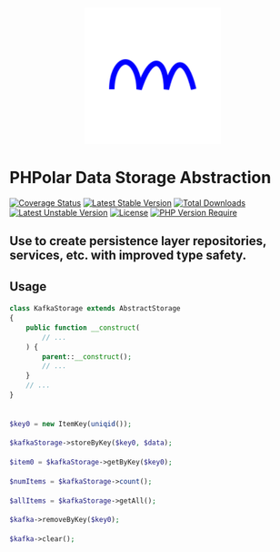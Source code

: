 <p align="center">
    <img width="240" src="./phpolar.svg" />
</p>

# PHPolar Data Storage Abstraction
[![Coverage Status](https://coveralls.io/repos/github/phpolar/phpolar-storage/badge.svg)](https://coveralls.io/github/phpolar/phpolar-storage) [![Latest Stable Version](http://poser.pugx.org/phpolar/phpolar-storage/v)](https://packagist.org/packages/phpolar/phpolar-storage) [![Total Downloads](http://poser.pugx.org/phpolar/phpolar-storage/downloads)](https://packagist.org/packages/phpolar/phpolar-storage) [![Latest Unstable Version](http://poser.pugx.org/phpolar/phpolar-storage/v/unstable)](https://packagist.org/packages/phpolar/phpolar-storage) [![License](http://poser.pugx.org/phpolar/phpolar-storage/license)](https://packagist.org/packages/phpolar/phpolar-storage) [![PHP Version Require](http://poser.pugx.org/phpolar/phpolar-storage/require/php)](https://packagist.org/packages/phpolar/phpolar-storage)
## Use to create persistence layer repositories, services, etc. with improved type safety.

## Usage


```php
class KafkaStorage extends AbstractStorage
{
    public function __construct(
        // ...
    ) {
        parent::__construct();
        // ...
    }
    // ...
}


$key0 = new ItemKey(uniqid());

$kafkaStorage->storeByKey($key0, $data);

$item0 = $kafkaStorage->getByKey($key0);

$numItems = $kafkaStorage->count();

$allItems = $kafkaStorage->getAll();

$kafka->removeByKey($key0);

$kafka->clear();

```
